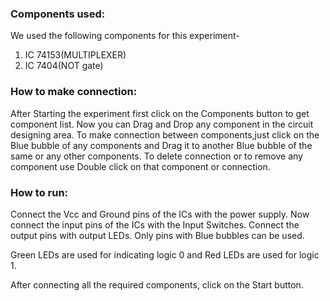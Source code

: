 ### Components used:
We used the following components for this experiment-

1. IC 74153(MULTIPLEXER)
2. IC 7404(NOT gate) 

### How to make connection:
After Starting the experiment first click on the Components button to get component list. Now you can Drag and Drop any component in the circuit designing area. To make connection between components,just click on the Blue bubble of any components and Drag it to another Blue bubble of the same or any other components. To delete connection or to remove any component use Double click on that component or connection.

### How to run:
Connect the Vcc and Ground pins of the ICs with the power supply. Now connect the input pins of the ICs with the Input Switches. Connect the output pins with output LEDs. Only pins with Blue bubbles can be used.

Green LEDs are used for indicating logic 0 and Red LEDs are used for logic 1.

After connecting all the required components, click on the Start button.
